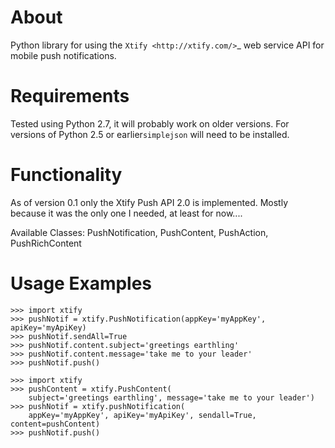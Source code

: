 About
=====

Python library for using the `Xtify
<http://xtify.com/>`_ web service API for mobile push notifications.

Requirements
============

Tested using Python 2.7, it will probably work on older versions. For versions
of Python 2.5 or earlier``simplejson`` will need to be installed.

Functionality
=============

As of version 0.1 only the Xtify Push API 2.0 is implemented. Mostly because it
was the only one I needed, at least for now....

Available Classes:
PushNotification, PushContent, PushAction, PushRichContent

Usage Examples
==============

    >>> import xtify
    >>> pushNotif = xtify.PushNotification(appKey='myAppKey', apiKey='myApiKey)
    >>> pushNotif.sendAll=True
    >>> pushNotif.content.subject='greetings earthling'
    >>> pushNotif.content.message='take me to your leader'
    >>> pushNotif.push()

    >>> import xtify
    >>> pushContent = xtify.PushContent(
        subject='greetings earthling', message='take me to your leader')
    >>> pushNotif = xtify.pushNotification(
        appKey='myAppKey', apiKey='myApiKey', sendall=True, content=pushContent)
    >>> pushNotif.push()
